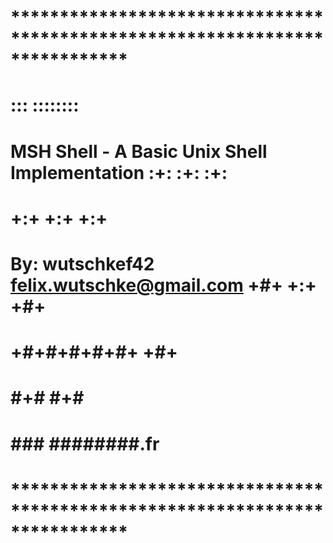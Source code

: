 # **************************************************************************** #
#                                                                              #
#                                                         :::      ::::::::    #
#    MSH Shell - A Basic Unix Shell Implementation      :+:      :+:    :+:    #
#                                                     +:+ +:+         +:+      #
#    By: wutschkef42 <felix.wutschke@gmail.com>     +#+  +:+       +#+         #
#                                                 +#+#+#+#+#+   +#+            #
#											           #+#    #+#              #
#											          ###   ########.fr        #
#                                                                              #
# **************************************************************************** #



